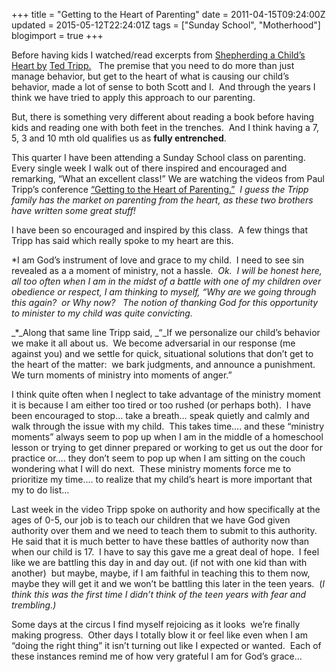 +++
title = "Getting to the Heart of Parenting"
date = 2011-04-15T09:24:00Z
updated = 2015-05-12T22:24:01Z
tags = ["Sunday School", "Motherhood"]
blogimport = true 
+++

Before having kids I watched/read excerpts from [
Shepherding a Child’s Heart
 by](http://www.amazon.com/Shepherding-Childs-Heart-Tedd-Tripp/dp/0966378601)&#160;[Ted Tripp.](http://www.amazon.com/Shepherding-Childs-Heart-Tedd-Tripp/dp/0966378601)&#160;&#160; The premise that you need to do more than just manage behavior, but get to the heart of what is causing our child’s behavior, made a lot of sense to both Scott and I.&#160; And through the years I think we have tried to apply this approach to our parenting.&#160; 

But, there is something very different about reading a book before having kids and reading one with both feet in the trenches.&#160; And I think having a 7, 5, 3 and 10 mth old qualifies us as **fully entrenched**.&#160; 

This quarter I have been attending a Sunday School class on parenting. Every single week I walk out of there inspired and encouraged and remarking, “What an excellent class!” We are watching the videos from Paul Tripp’s conference [“Getting to the Heart of Parenting.”](http://www.paultrippministries.com/gettingtotheheartofparenting)&#160; _I guess the Tripp family has the market on parenting from the heart, as these two brothers have written some great stuff!_ 

I have been so encouraged and inspired by this class.&#160; A few things that Tripp has said which really spoke to my heart are this.

*I am God’s instrument of love and grace to my child.&#160; I need to see sin revealed as a a moment of ministry, not a hassle.&#160; _Ok.&#160; I will be honest here, all too often when I am in the midst of a battle with one of my children over&#160; obedience or respect, I am thinking to myself, “Why are we going through this again?&#160; or Why now?&#160;&#160; The notion of thanking God for this opportunity to minister to my child was quite convicting._

_*_Along that same line Tripp said, _“_If we personalize our child’s behavior we make it all about us.&#160; We become adversarial in our response (me against you) and we settle for quick, situational solutions that don’t get to the heart of the matter:&#160; we bark judgments, and announce a punishment. We turn moments of ministry into moments of anger.”&#160; 

I think quite often when I neglect to take advantage of the ministry moment it is because I am either too tired or too rushed (or perhaps both).&#160; I have been encouraged to stop… take a breath… speak quietly and calmly and walk through the issue with my child.&#160; This takes time…. and these “ministry moments” always seem to pop up when I am in the middle of a homeschool lesson or trying to get dinner prepared or working to get us out the door for practice or…. they don’t seem to pop up when I am sitting on the couch wondering what I will do next.&#160; These ministry moments force me to prioritize my time…. to realize that my child’s heart is more important that my to do list…

Last week in the video Tripp spoke on authority and how specifically at the ages of 0-5, our job is to teach our children that we have God given authority over them and we need to teach them to submit to this authority.&#160;&#160; He said that it is much better to have these battles of authority now than when our child is 17.&#160; I have to say this gave me a great deal of hope.&#160; I feel like we are battling this day in and day out. (if not with one kid than with another)&#160; but maybe, maybe, if I am faithful in teaching this to them now, maybe they will get it and we won’t be battling this later in the teen years.&#160; (_I think this was the first time I didn’t think of the teen years with fear and trembling.)_

Some days at the circus I find myself rejoicing as it looks&#160; we’re finally making progress.&#160; Other days I totally blow it or feel like even when I am “doing the right thing” it isn’t turning out like I expected or wanted.&#160; Each of these instances remind me of how very grateful I am for God’s grace… 
